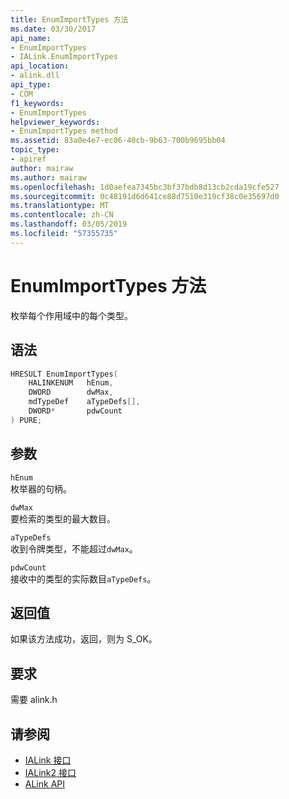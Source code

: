 ```yaml
---
title: EnumImportTypes 方法
ms.date: 03/30/2017
api_name:
- EnumImportTypes
- IALink.EnumImportTypes
api_location:
- alink.dll
api_type:
- COM
f1_keywords:
- EnumImportTypes
helpviewer_keywords:
- EnumImportTypes method
ms.assetid: 83a0e4e7-ec06-40cb-9b63-700b9695bb04
topic_type:
- apiref
author: mairaw
ms.author: mairaw
ms.openlocfilehash: 1d0aefea7345bc3bf37bdb8d13cb2cda19cfe527
ms.sourcegitcommit: 0c48191d6d641ce88d7510e319cf38c0e35697d0
ms.translationtype: MT
ms.contentlocale: zh-CN
ms.lasthandoff: 03/05/2019
ms.locfileid: "57355735"
---
```

# <a name="enumimporttypes-method"></a>EnumImportTypes 方法

枚举每个作用域中的每个类型。

## <a name="syntax"></a>语法

```cpp
HRESULT EnumImportTypes(
    HALINKENUM   hEnum,
    DWORD        dwMax,
    mdTypeDef    aTypeDefs[],
    DWORD*       pdwCount
) PURE;
```

## <a name="parameters"></a>参数

`hEnum`\
枚举器的句柄。

`dwMax`\
要检索的类型的最大数目。

`aTypeDefs`\
收到令牌类型，不能超过`dwMax`。

`pdwCount`\
接收中的类型的实际数目`aTypeDefs`。

## <a name="return-value"></a>返回值

如果该方法成功，返回，则为 S_OK。

## <a name="requirements"></a>要求

需要 alink.h

## <a name="see-also"></a>请参阅

- [IALink 接口](ialink-interface.md)
- [IALink2 接口](ialink2-interface.md)
- [ALink API](index.md)